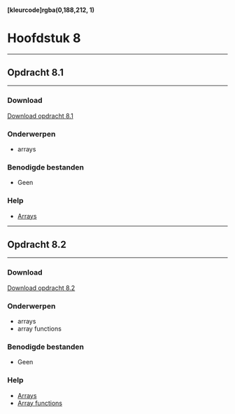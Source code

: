 #### [kleurcode]rgba(0,188,212, 1)

# Hoofdstuk 8

---
## Opdracht 8.1
---

### Download
<a href="https://elo.kw1c.nl/CMS/Studie/811%20ICT-Academie/811%20VakkenInhoud/%5BB.16%20JAV%5D%20Javascript/25187%20%C2%A0%20Applicatie-%20en%20mediaontwikkelaar/Periode%2002/Productie/02.%20Opdrachten/Opdracht%208.1.pdf" target="_blank">Download opdracht 8.1</a>

### Onderwerpen
- arrays


### Benodigde bestanden
- Geen

### Help
- <a href="https://www.w3schools.com/js/js_arrays.asp" target="_blank">Arrays</a>

---
## Opdracht 8.2
---

### Download
<a href="https://elo.kw1c.nl/CMS/Studie/811%20ICT-Academie/811%20VakkenInhoud/%5BB.16%20JAV%5D%20Javascript/25187%20%C2%A0%20Applicatie-%20en%20mediaontwikkelaar/Periode%2002/Productie/02.%20Opdrachten/Opdracht%208.1.pdf" target="_blank">Download opdracht 8.2</a>

### Onderwerpen
- arrays
- array functions


### Benodigde bestanden
- Geen

### Help
- <a href="https://www.w3schools.com/js/js_arrays.asp" target="_blank">Arrays</a>
- <a href="https://www.w3schools.com/js/js_array_methods.asp" target="_blank">Array functions</a>